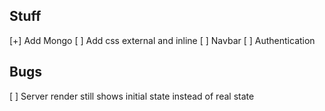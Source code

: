 
## Stuff
[+] Add Mongo
[ ] Add css external and inline
[ ] Navbar
[ ] Authentication

## Bugs
[ ] Server render still shows initial state instead of real state
